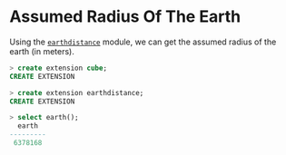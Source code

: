 # Assumed Radius Of The Earth

Using the
[`earthdistance`](https://www.postgresql.org/docs/8.3/static/earthdistance.html)
module, we can get the assumed radius of the earth (in meters).

```sql
> create extension cube;
CREATE EXTENSION

> create extension earthdistance;
CREATE EXTENSION

> select earth();
  earth
---------
 6378168
```
